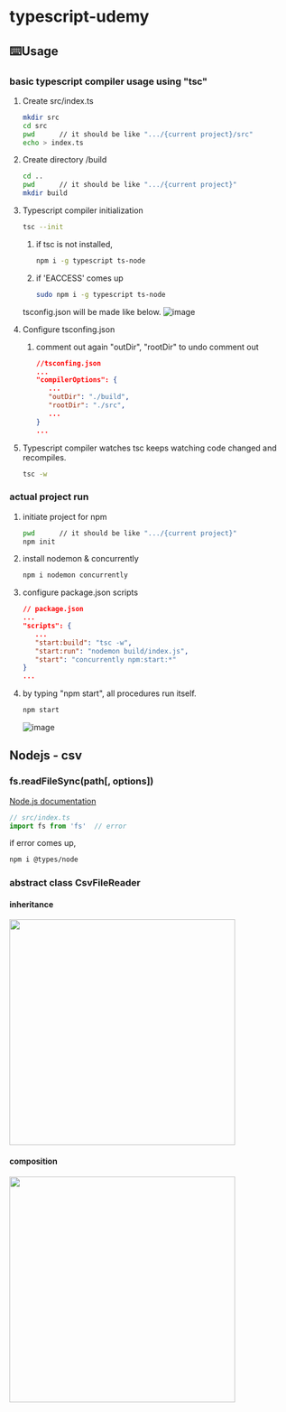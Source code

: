 # typescript-udemy

## ⌨️Usage 

### basic typescript compiler usage using "tsc"

1. Create src/index.ts
   ```bash
   mkdir src
   cd src
   pwd      // it should be like ".../{current project}/src"
   echo > index.ts
   ```
2. Create directory /build
   ```bash
   cd ..
   pwd      // it should be like ".../{current project}"
   mkdir build
   ```
3. Typescript compiler initialization
   ```bash
   tsc --init
   ```
   
   1. if tsc is not installed, 
      ```bash
      npm i -g typescript ts-node
      ```   

   2. if 'EACCESS' comes up
      ```bash
      sudo npm i -g typescript ts-node
      ```

   tsconfig.json will be made like below.
   ![image](https://user-images.githubusercontent.com/44011462/104399707-9055e080-5594-11eb-8afa-3b48060240c4.png)


4. Configure tsconfing.json
   1. comment out again "outDir", "rootDir" to undo comment out
      ```json
      //tsconfing.json
      ...
      "compilerOptions": {
         ...
         "outDir": "./build",
         "rootDir": "./src",
         ...
      }
      ...
      ```
5. Typescript compiler watches
   tsc keeps watching code changed and recompiles.
      ```bash
      tsc -w
      ```

### actual project run

1. initiate project for npm
   ```bash
   pwd      // it should be like ".../{current project}"
   npm init
   ```
2. install nodemon & concurrently
   ```bash
   npm i nodemon concurrently
   ```
3. configure package.json scripts
   ```json
   // package.json
   ...
   "scripts": {
      ...
      "start:build": "tsc -w",
      "start:run": "nodemon build/index.js",
      "start": "concurrently npm:start:*"
   }
   ...
   ```
4. by typing "npm start", all procedures run itself.
   ```bash
   npm start
   ```
   ![image](https://user-images.githubusercontent.com/44011462/104399974-1d009e80-5595-11eb-88b4-317ecba91804.png)


## Nodejs - csv

### fs.readFileSync(path[, options])
[Node.js documentation](#https://nodejs.org/api/fs.html#fs_fs_readfilesync_path_options)

```ts
// src/index.ts
import fs from 'fs'  // error
```
if error comes up, 
```bash
npm i @types/node 
```

### abstract class CsvFileReader

#### inheritance
<img width='400px' src='https://user-images.githubusercontent.com/44011462/104423920-0886cb00-55c2-11eb-92fc-adfdbf069534.png'>

#### composition
<img width='400px' src='https://user-images.githubusercontent.com/44011462/104431101-db8ae600-55ca-11eb-814b-f6662be557e6.png'>
